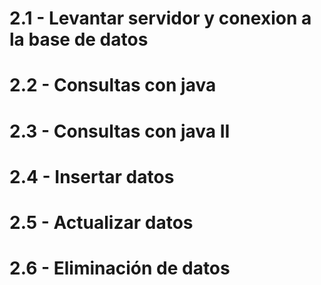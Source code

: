# 2.1 - Levantar servidor y conexion a la base de datos


# 2.2 - Consultas con java


# 2.3 - Consultas con java II


# 2.4 - Insertar datos


# 2.5 - Actualizar datos


# 2.6 - Eliminación de datos

